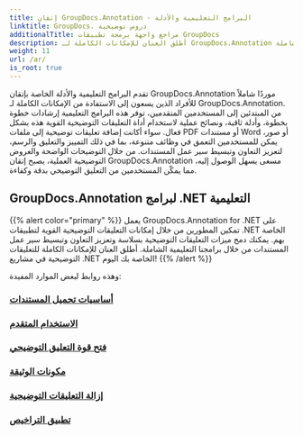 ```yaml
---
title: إتقان GroupDocs.Annotation - البرامج التعليمية والأدلة
linktitle: GroupDocs. دروس توضيحية
additionalTitle: مراجع واجهة برمجة تطبيقات GroupDocs
description: أطلق العنان للإمكانات الكاملة لـ GroupDocs.Annotation من خلال برامجنا التعليمية. يمكنك تعزيز التعاون وتبسيط سير العمل باستخدام الأدلة والنصائح الشاملة.
weight: 11
url: /ar/
is_root: true
---
```


تقدم البرامج التعليمية والأدلة الخاصة بإتقان GroupDocs.Annotation موردًا شاملاً للأفراد الذين يسعون إلى الاستفادة من الإمكانات الكاملة لـ GroupDocs.Annotation. من المبتدئين إلى المستخدمين المتقدمين، توفر هذه البرامج التعليمية إرشادات خطوة بخطوة، وأدلة ثاقبة، ونصائح عملية لاستخدام أداة التعليقات التوضيحية القوية هذه بشكل فعال. سواء أكانت إضافة تعليقات توضيحية إلى ملفات PDF أو مستندات Word أو صور، يمكن للمستخدمين التعمق في وظائف متنوعة، بما في ذلك التمييز والتعليق والرسم، لتعزيز التعاون وتبسيط سير عمل المستندات. من خلال التوضيحات الواضحة والعروض التوضيحية العملية، يصبح إتقان GroupDocs.Annotation مسعى يسهل الوصول إليه، مما يمكّن المستخدمين من التعليق التوضيحي بدقة وكفاءة.

## GroupDocs.Annotation لبرامج .NET التعليمية
{{% alert color="primary" %}}
يعمل GroupDocs.Annotation for .NET على تمكين المطورين من خلال إمكانات التعليقات التوضيحية القوية لتطبيقات .NET الخاصة بهم. يمكنك دمج ميزات التعليقات التوضيحية بسلاسة وتعزيز التعاون وتبسيط سير عمل المستندات من خلال برامجنا التعليمية الشاملة. أطلق العنان للإمكانات الكاملة للتعليقات التوضيحية في مشاريع .NET الخاصة بك اليوم!
{{% /alert %}}

وهذه روابط لبعض الموارد المفيدة:
 
### [أساسيات تحميل المستندات](./net/document-loading-essentials/)
### [الاستخدام المتقدم](./net/advanced-usage/)
### [فتح قوة التعليق التوضيحي](./net/unlocking-annotation-power/)
### [مكونات الوثيقة](./net/document-components/)
### [إزالة التعليقات التوضيحية](./net/removing-annotations/)
### [تطبيق التراخيص](./net/applying-licenses/)


